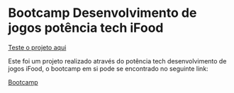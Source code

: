 <h1>Bootcamp Desenvolvimento de jogos potência tech iFood</h1>
<a href="https://pedroleite321.github.io/DetonaRalph_Bootcamp/" target="_blank">Teste o projeto aqui</a>
<p>Este foi um projeto realizado através do potência tech desenvolvimento de jogos iFood, o bootcamp em si pode se encontrado no seguinte link:</p>
<a href="https://web.dio.me/track/potencia-tech-ifood-desenvolvimento-de-jogos" href="_blank">Bootcamp</a>
